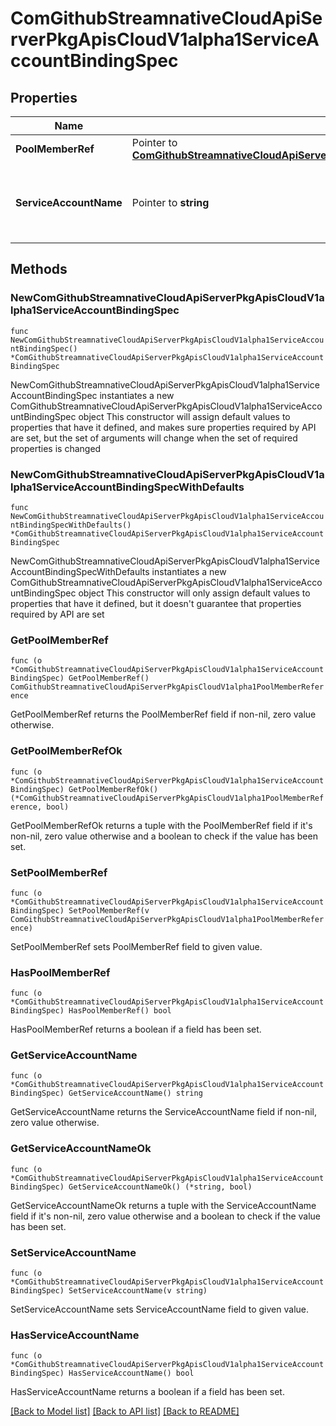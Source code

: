 # ComGithubStreamnativeCloudApiServerPkgApisCloudV1alpha1ServiceAccountBindingSpec

## Properties

Name | Type | Description | Notes
------------ | ------------- | ------------- | -------------
**PoolMemberRef** | Pointer to [**ComGithubStreamnativeCloudApiServerPkgApisCloudV1alpha1PoolMemberReference**](ComGithubStreamnativeCloudApiServerPkgApisCloudV1alpha1PoolMemberReference.md) |  | [optional] 
**ServiceAccountName** | Pointer to **string** | refers to the ServiceAccount under the same namespace as this binding object | [optional] 

## Methods

### NewComGithubStreamnativeCloudApiServerPkgApisCloudV1alpha1ServiceAccountBindingSpec

`func NewComGithubStreamnativeCloudApiServerPkgApisCloudV1alpha1ServiceAccountBindingSpec() *ComGithubStreamnativeCloudApiServerPkgApisCloudV1alpha1ServiceAccountBindingSpec`

NewComGithubStreamnativeCloudApiServerPkgApisCloudV1alpha1ServiceAccountBindingSpec instantiates a new ComGithubStreamnativeCloudApiServerPkgApisCloudV1alpha1ServiceAccountBindingSpec object
This constructor will assign default values to properties that have it defined,
and makes sure properties required by API are set, but the set of arguments
will change when the set of required properties is changed

### NewComGithubStreamnativeCloudApiServerPkgApisCloudV1alpha1ServiceAccountBindingSpecWithDefaults

`func NewComGithubStreamnativeCloudApiServerPkgApisCloudV1alpha1ServiceAccountBindingSpecWithDefaults() *ComGithubStreamnativeCloudApiServerPkgApisCloudV1alpha1ServiceAccountBindingSpec`

NewComGithubStreamnativeCloudApiServerPkgApisCloudV1alpha1ServiceAccountBindingSpecWithDefaults instantiates a new ComGithubStreamnativeCloudApiServerPkgApisCloudV1alpha1ServiceAccountBindingSpec object
This constructor will only assign default values to properties that have it defined,
but it doesn't guarantee that properties required by API are set

### GetPoolMemberRef

`func (o *ComGithubStreamnativeCloudApiServerPkgApisCloudV1alpha1ServiceAccountBindingSpec) GetPoolMemberRef() ComGithubStreamnativeCloudApiServerPkgApisCloudV1alpha1PoolMemberReference`

GetPoolMemberRef returns the PoolMemberRef field if non-nil, zero value otherwise.

### GetPoolMemberRefOk

`func (o *ComGithubStreamnativeCloudApiServerPkgApisCloudV1alpha1ServiceAccountBindingSpec) GetPoolMemberRefOk() (*ComGithubStreamnativeCloudApiServerPkgApisCloudV1alpha1PoolMemberReference, bool)`

GetPoolMemberRefOk returns a tuple with the PoolMemberRef field if it's non-nil, zero value otherwise
and a boolean to check if the value has been set.

### SetPoolMemberRef

`func (o *ComGithubStreamnativeCloudApiServerPkgApisCloudV1alpha1ServiceAccountBindingSpec) SetPoolMemberRef(v ComGithubStreamnativeCloudApiServerPkgApisCloudV1alpha1PoolMemberReference)`

SetPoolMemberRef sets PoolMemberRef field to given value.

### HasPoolMemberRef

`func (o *ComGithubStreamnativeCloudApiServerPkgApisCloudV1alpha1ServiceAccountBindingSpec) HasPoolMemberRef() bool`

HasPoolMemberRef returns a boolean if a field has been set.

### GetServiceAccountName

`func (o *ComGithubStreamnativeCloudApiServerPkgApisCloudV1alpha1ServiceAccountBindingSpec) GetServiceAccountName() string`

GetServiceAccountName returns the ServiceAccountName field if non-nil, zero value otherwise.

### GetServiceAccountNameOk

`func (o *ComGithubStreamnativeCloudApiServerPkgApisCloudV1alpha1ServiceAccountBindingSpec) GetServiceAccountNameOk() (*string, bool)`

GetServiceAccountNameOk returns a tuple with the ServiceAccountName field if it's non-nil, zero value otherwise
and a boolean to check if the value has been set.

### SetServiceAccountName

`func (o *ComGithubStreamnativeCloudApiServerPkgApisCloudV1alpha1ServiceAccountBindingSpec) SetServiceAccountName(v string)`

SetServiceAccountName sets ServiceAccountName field to given value.

### HasServiceAccountName

`func (o *ComGithubStreamnativeCloudApiServerPkgApisCloudV1alpha1ServiceAccountBindingSpec) HasServiceAccountName() bool`

HasServiceAccountName returns a boolean if a field has been set.


[[Back to Model list]](../README.md#documentation-for-models) [[Back to API list]](../README.md#documentation-for-api-endpoints) [[Back to README]](../README.md)


